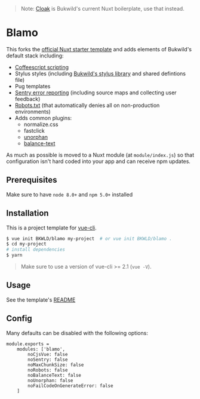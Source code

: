 > Note: [Cloak](https://github.com/BKWLD/cloak) is Bukwild's current Nuxt boilerplate, use that instead.

# Blamo

This forks the [official Nuxt starter template](https://github.com/nuxt-community/starter-template) and adds elements of Bukwild's default stack including:

- [Coffeescript scripting](https://github.com/BKWLD/nuxt-coffeescript-module)
- Stylus styles (including [Bukwild's stylus library](https://www.npmjs.com/package/bukwild-stylus-library) and shared defintions file)
- Pug templates
- [Sentry error reporting](https://github.com/nuxt-community/sentry-module) (including source maps and collecting user feedback)
- [Robots.txt](https://www.npmjs.com/package/nuxt-robots-module) (that automatically denies all on non-production environments)
- Adds common plugins:
	- normalize.css
	- fastclick
	- [unorphan](https://github.com/BKWLD/vue-unorphan)
	- [balance-text](https://github.com/BKWLD/vue-balance-text)
	
As much as possible is moved to a Nuxt module (at `module/index.js`) so that configuration isn't hard coded into your app and can receive npm updates.

## Prerequisites

Make sure to have `node 8.0+` and `npm 5.0+` installed

## Installation

This is a project template for [vue-cli](https://github.com/vuejs/vue-cli).

``` bash
$ vue init BKWLD/blamo my-project  # or vue init BKWLD/blamo .
$ cd my-project                     
# install dependencies
$ yarn
```

> Make sure to use a version of vue-cli >= 2.1 (`vue -V`).

## Usage

See the template's [README](template/README.md)

## Config

Many defaults can be disabled with the following options:

```
module.exports =
	modules: ['blamo', 
		noCjsVue: false
		noSentry: false
		noMaxChunkSize: false
		noRobots: false
		noBalanceText: false
		noUnorphan: false
		noFailCodeOnGenerateError: false
	]
